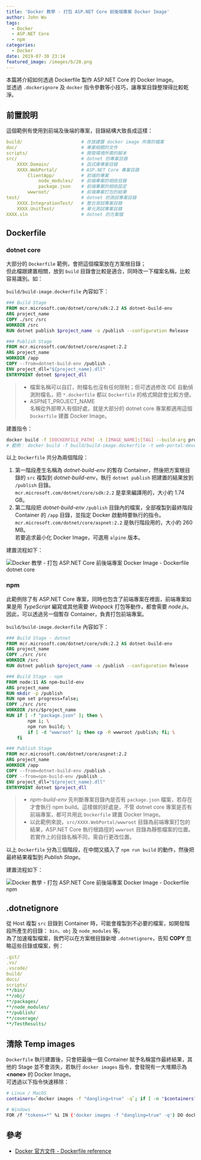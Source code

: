 ```yaml
---
title: 'Docker 教學 - 打包 ASP.NET Core 前後端專案 Docker Image'
author: John Wu
tags:
  - Docker
  - ASP.NET Core
  - npm
categories:
  - Docker
date: 2019-07-30 23:14
featured_image: /images/b/28.png
---
```


本篇將介紹如何透過 Dockerfile 製作 ASP.NET Core 的 Docker Image。  
並透過 `.dockerignore` 及 `docker` 指令參數等小技巧，讓專案目錄整理得比較乾淨。  

<!-- more -->

## 前置說明

這個範例有使用到前端及後端的專案，目錄結構大致長成這樣：  

```yml
build/                      # 存放建置 docker image 所需的檔案
doc/                        # 專案相關的文件
scripts/                    # 開發環境所需的腳本
src/                        # dotnet 的專案目錄
    XXXX.Domain/            # 函式庫專案目錄
    XXXX.WebPortal/         # ASP.NET Core 專案目錄
        ClientApp/          # 前端的專案
            node_modules/   # 前端專案的相依目錄
            package.json    # 前端專案的相依設定
        wwwroot/            # 前端專案打包的結果
test/                       # dotnet 的測試專案目錄
    XXXX.IntegrationTest/   # 整合測試專案目錄
    XXXX.UnitTest/          # 單元測試專案目錄
XXXX.sln                    # dotnet 的方案檔
```

## Dockerfile

### dotnet core

大部分的 `Dockerfile` 範例，會把這個檔案放在方案根目錄；  
但此檔跟建置相關，放到 `build` 目錄會比較是適合，同時改一下檔案名稱，比較容易識別。如：  

`build/build-image.dockerfile` 內容如下：  

```Dockerfile
### Build Stage
FROM mcr.microsoft.com/dotnet/core/sdk:2.2 AS dotnet-build-env
ARG project_name
COPY ./src /src
WORKDIR /src
RUN dotnet publish $project_name -o /publish --configuration Release

### Publish Stage
FROM mcr.microsoft.com/dotnet/core/aspnet:2.2
ARG project_name
WORKDIR /app
COPY --from=dotnet-build-env /publish .
ENV project_dll="${project_name}.dll"
ENTRYPOINT dotnet $project_dll
```

> * 檔案名稱可以自訂，附檔名也沒有任何限制；但可透過修改 IDE 自動偵測附檔名，把 `*.dockerfile` 都以 `Dockerfile` 的格式開啟會比較方便。  
> * ASPNET_PROJECT_NAME  
  名稱從外部帶入有個好處，就是大部分的 dotnet core 專案都適用這個 `Dockerfile` 建置 Docker Image。  

建置指令：

```sh
docker build -f [DOCKERFILE_PATH] -t [IMAGE_NAME]:[TAG] --build-arg project_name=[ASPNET_PROJECT_NAME] .
# 範例： docker build -f build/build-image.dockerfile -t web-portal:develop --build-arg project_name=XXXX.WebPortal .
```

以上 `Dockerfile` 共分為兩個階段：  
1. 第一階段產生名稱為 *dotnet-build-env* 的暫存 Container，然後把方案根目錄的 `src` 複製到 *dotnet-build-env*，執行 `dotnet publish` 把建置的結果放到 `/publish` 目錄。  
   `mcr.microsoft.com/dotnet/core/sdk:2.2` 是拿來編譯用的，大小約 1.74 GB。  
2. 第二階段把 *dotnet-build-env* `/publish` 目錄內的檔案，全部複製到最終階段 Container 的 `/app` 目錄，並指定 Docker 啟動時要執行的指令。  
  `mcr.microsoft.com/dotnet/core/aspnet:2.2` 是執行階段用的，大小約 260 MB。  
  若要追求最小化 Docker Image，可選用 `alpine` 版本。  

建置流程如下：

![Docker 教學 - 打包 ASP.NET Core 前後端專案 Docker Image - Dockerfile dotnet core](/images/b/28.png)

### npm

此範例除了有 ASP.NET Core 專案，同時也包含了前端專案在裡面，前端專案如果是用 *TypeScript* 編寫或其他需要 *Webpack* 打包等動作，都會需要 *node.js*。  
因此，可以透過另一個暫存 Container，負責打包前端專案。  

`build/build-image.dockerfile` 內容如下：  

```Dockerfile
### Build Stage - dotnet
FROM mcr.microsoft.com/dotnet/core/sdk:2.2 AS dotnet-build-env
ARG project_name
COPY ./src /src
WORKDIR /src
RUN dotnet publish $project_name -o /publish --configuration Release

### Build Stage - npm
FROM node:11 AS npm-build-env
ARG project_name
RUN mkdir -p /publish
RUN npm set progress=false;
COPY ./src /src
WORKDIR /src/$project_name
RUN if [ -f "package.json" ]; then \
        npm i; \
        npm run build; \
        if [ -d "wwwroot" ]; then cp -R wwwroot /publish; fi; \
    fi

### Publish Stage
FROM mcr.microsoft.com/dotnet/core/aspnet:2.2
ARG project_name
WORKDIR /app
COPY --from=dotnet-build-env /publish .
COPY --from=npm-build-env /publish .
ENV project_dll="${project_name}.dll"
ENTRYPOINT dotnet $project_dll
```

> * *npm-build-env* 先判斷專案目錄內是否有 `package.json` 檔案，若存在才會執行 npm build。這樣做的好處是，不管 dotnet core 專案是否有前端專案，都可共用此 `Dockerfile` 建置 Docker Image。  
> * 以此範例來說，`src/XXXX.WebPortal/wwwroot` 目錄為前端專案打包的結果，ASP.NET Core 執行根路徑的 `wwwroot` 目錄為靜態檔案的位置。若實作上的目錄名稱不同，需自行更改位置。  

以上 `Dockerfile` 分為三個階段，在中間又插入了 `npm run build` 的動作，然後把最終結果複製到 *Publish Stage*。  

建置流程如下：

![Docker 教學 - 打包 ASP.NET Core 前後端專案 Docker Image - Dockerfile npm](/images/b/29.png)  

## .dotnetignore

從 Host 複製 `src` 目錄到 Container 時，可能會複製到不必要的檔案，如開發階段所產生的目錄： `bin`、`obj` 及 `node_modules` 等。  
為了加速複製檔案，我們可以在方案根目錄新增 `.dotnetignore`，告知 **COPY** 忽略這些目錄或檔案，例：  

```yml
.git/
.vs/
.vscode/
build/
docs/
scripts/
**/bin/
**/obj/
**/packages/
**/node_modules/
**/publish/
**/coverage/
**/TestResults/
```

## 清除 Temp images

`Dockerfile` 執行建置後，只會把最後一個 Container 賦予名稱當作最終結果，其他的 Stage 並不會消失，若執行 `docker images` 指令，會發現有一大堆顯示為 **&lt;none&gt;** 的 Docker Image。  
可透過以下指令快速移除：

```sh
# Linux / MacOS
containers=`docker images -f "dangling=true" -q`; if [ -n "$containers" ] ; then docker rmi -f $containers; fi

# Windows
FOR /f "tokens=*" %i IN ('docker images -f "dangling=true" -q') DO docker rmi -f %i
```

## 參考

* [Docker 官方文件 - Dockerfile reference](https://docs.docker.com/engine/reference/builder/)